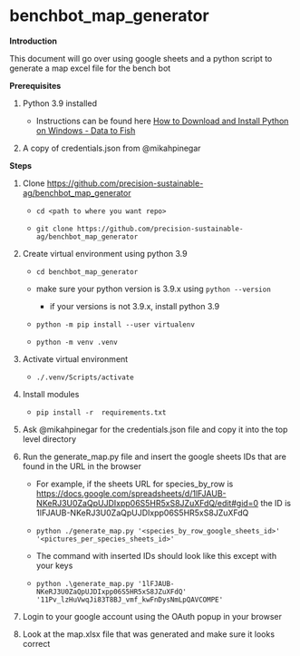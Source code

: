 # benchbot_map_generator
**Introduction**

This document will go over using google sheets and a python script to generate a map excel file for the bench bot

**Prerequisites**

1. Python 3.9 installed 

    - Instructions can be found here [How to Download and Install Python on Windows - Data to Fish](https://datatofish.com/install-python/)

2. A copy of credentials.json from @mikahpinegar

**Steps**

1. Clone https://github.com/precision-sustainable-ag/benchbot_map_generator

    - `cd <path to where you want repo>`

    - `git clone https://github.com/precision-sustainable-ag/benchbot_map_generator`

2. Create virtual environment using python 3.9

    - `cd benchbot_map_generator`

    - make sure your python version is 3.9.x using `python --version`

        - if your versions is not 3.9.x, install python 3.9

    - `python -m pip install --user virtualenv`

    - `python -m venv .venv`

3. Activate virtual environment

    - `./.venv/Scripts/activate`

4. Install modules

    - `pip install -r  requirements.txt`

5. Ask @mikahpinegar for the credentials.json file and copy it into the top level directory

6. Run the generate_map.py file and insert the google sheets IDs that are found in the URL in the browser

    - For example, if the sheets URL for species_by_row is https://docs.google.com/spreadsheets/d/1lFJAUB-NKeRJ3U0ZaQpUJDIxpp06S5HR5xS8JZuXFdQ/edit#gid=0 the ID is  1lFJAUB-NKeRJ3U0ZaQpUJDIxpp06S5HR5xS8JZuXFdQ

    - `python ./generate_map.py '<species_by_row_google_sheets_id>' '<pictures_per_species_sheets_id>'`

    - The command with inserted IDs should look like this except with your keys 

    - `python .\generate_map.py '1lFJAUB-NKeRJ3U0ZaQpUJDIxpp06S5HR5xS8JZuXFdQ' '11Pv_lzHuVwqJi83T8BJ_vmf_kwFnDysNmLpQAVCOMPE'`
7. Login to your google account using the OAuth popup in your browser

8. Look at the map.xlsx file that was generated and make sure it looks correct
